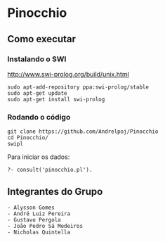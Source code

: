 # Pinocchio

## Como executar  
### Instalando o SWI  
  http://www.swi-prolog.org/build/unix.html
    
    sudo apt-add-repository ppa:swi-prolog/stable  
    sudo apt-get update  
    sudo apt-get install swi-prolog  
    
### Rodando o código
    
    git clone https://github.com/Andrelpoj/Pinocchio
    cd Pinocchio/
    swipl

  Para iniciar os dados:

    ?- consult('pinocchio.pl').

## Integrantes do Grupo
    - Alysson Gomes
    - André Luiz Pereira
    - Gustavo Pergola
    - João Pedro Sá Medeiros
    - Nicholas Quintella
